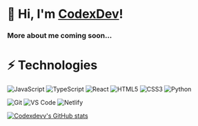 # 👋 Hi, I'm <a href="https://codexdev.me" target="_blank">CodexDev</a>!

### More about me coming soon...

# ⚡ Technologies

![JavaScript](https://img.shields.io/badge/-JavaScript-%23F7DF1C?style=flat-square&logo=javascript&logoColor=000000&labelColor=%23F7DF1C&color=%23FFCE5A)
![TypeScript](https://img.shields.io/badge/-TypeScript-007ACC?style=flat-square&logo=typescript&logoColor=white)
![React](https://img.shields.io/badge/-React-%23282C34?style=flat-square&logo=react)
![HTML5](https://img.shields.io/badge/-HTML5-%23E44D27?style=flat-square&logo=html5&logoColor=ffffff)
![CSS3](https://img.shields.io/badge/-CSS3-%231572B6?style=flat-square&logo=css3)
![Python](https://img.shields.io/badge/-Python-3670A0?style=flat-square&logo=Python&logoColor=ffdd54)

![Git](https://img.shields.io/badge/-Git-%23F05032?style=flat-square&logo=git&logoColor=%23ffffff)
![VS Code](https://img.shields.io/badge/-VSCode-%23007ACC?style=flat-square&logo=visual-studio-code)
![Netlify](https://img.shields.io/badge/-Netlify-black?style=flat-square&logo=netlify&logoColor=white)

<a href="http://www.github.com/codexdevv"><img src="https://github-readme-stats.vercel.app/api?username=codexdevv&show_icons=true&hide=&count_private=true&title_color=f2cc60&text_color=ffffff&icon_color=f2cc60&bg_color=0d1117&hide_border=true&show_icons=true" alt="Codexdevv's GitHub stats" /></a>

<br />
<br />
